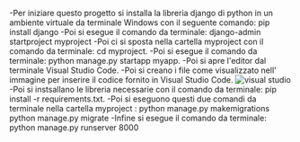 -Per iniziare questo progetto si installa la libreria django di python in un ambiente virtuale da terminale Windows con il seguente comando: 
pip install django
-Poi si esegue il comando da terminale: 
django-admin startproject myproject
-Poi ci si sposta nella cartella myproject con il comando da terminale:
cd myproject.
-Poi si esegue il comando da terminale: 
python manage.py startapp myapp.
-Poi si apre l'editor dal terminale Visual Studio Code.
-Poi si creano i file come visualizzato nell' immagine per inserire il codice fornito in Visual Studio Code.
![visual studio](https://github.com/user-attachments/assets/18304d98-88d3-4514-8644-ba7f1b3244fe)
-Poi si instsallano le libreria necessarie con il comando da terminale:
pip install -r requirements.txt. 
-Poi si eseguono questi due comandi da terminale nella cartella myproject :
python manage.py makemigrations
python manage.py migrate
-Infine si esegue il comando da terminale:
python manage.py runserver 8000
